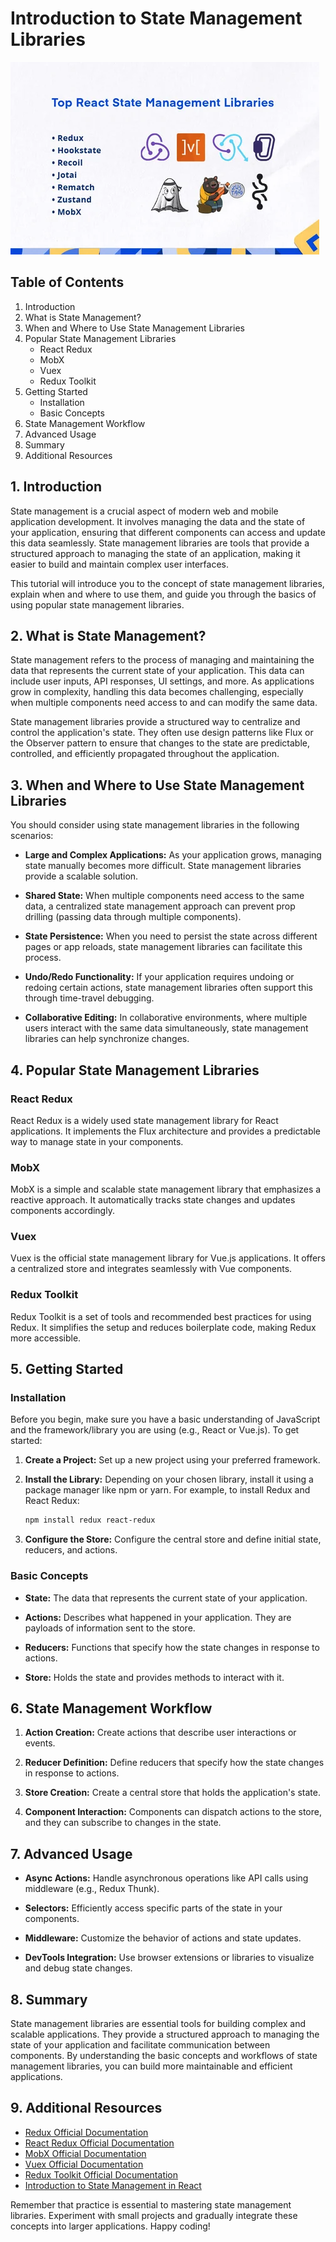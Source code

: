 # Introduction to State Management Libraries

![](../Assets/React/top-react-state-management-libraries-list.webp)
## Table of Contents

1. Introduction
2. What is State Management?
3. When and Where to Use State Management Libraries
4. Popular State Management Libraries
   - React Redux
   - MobX
   - Vuex
   - Redux Toolkit
5. Getting Started
   - Installation
   - Basic Concepts
6. State Management Workflow
7. Advanced Usage
8. Summary
9. Additional Resources

## 1. Introduction

State management is a crucial aspect of modern web and mobile application development. It involves managing the data and the state of your application, ensuring that different components can access and update this data seamlessly. State management libraries are tools that provide a structured approach to managing the state of an application, making it easier to build and maintain complex user interfaces.

This tutorial will introduce you to the concept of state management libraries, explain when and where to use them, and guide you through the basics of using popular state management libraries.

## 2. What is State Management?

State management refers to the process of managing and maintaining the data that represents the current state of your application. This data can include user inputs, API responses, UI settings, and more. As applications grow in complexity, handling this data becomes challenging, especially when multiple components need access to and can modify the same data.

State management libraries provide a structured way to centralize and control the application's state. They often use design patterns like Flux or the Observer pattern to ensure that changes to the state are predictable, controlled, and efficiently propagated throughout the application.

## 3. When and Where to Use State Management Libraries

You should consider using state management libraries in the following scenarios:

- **Large and Complex Applications:** As your application grows, managing state manually becomes more difficult. State management libraries provide a scalable solution.

- **Shared State:** When multiple components need access to the same data, a centralized state management approach can prevent prop drilling (passing data through multiple components).

- **State Persistence:** When you need to persist the state across different pages or app reloads, state management libraries can facilitate this process.

- **Undo/Redo Functionality:** If your application requires undoing or redoing certain actions, state management libraries often support this through time-travel debugging.

- **Collaborative Editing:** In collaborative environments, where multiple users interact with the same data simultaneously, state management libraries can help synchronize changes.

## 4. Popular State Management Libraries

### React Redux

React Redux is a widely used state management library for React applications. It implements the Flux architecture and provides a predictable way to manage state in your components.

### MobX

MobX is a simple and scalable state management library that emphasizes a reactive approach. It automatically tracks state changes and updates components accordingly.

### Vuex

Vuex is the official state management library for Vue.js applications. It offers a centralized store and integrates seamlessly with Vue components.

### Redux Toolkit

Redux Toolkit is a set of tools and recommended best practices for using Redux. It simplifies the setup and reduces boilerplate code, making Redux more accessible.

## 5. Getting Started

### Installation

Before you begin, make sure you have a basic understanding of JavaScript and the framework/library you are using (e.g., React or Vue.js). To get started:

1. **Create a Project:** Set up a new project using your preferred framework.

2. **Install the Library:** Depending on your chosen library, install it using a package manager like npm or yarn. For example, to install Redux and React Redux:

   ```bash
   npm install redux react-redux
   ```

3. **Configure the Store:** Configure the central store and define initial state, reducers, and actions.

### Basic Concepts

- **State:** The data that represents the current state of your application.

- **Actions:** Describes what happened in your application. They are payloads of information sent to the store.

- **Reducers:** Functions that specify how the state changes in response to actions.

- **Store:** Holds the state and provides methods to interact with it.

## 6. State Management Workflow

1. **Action Creation:** Create actions that describe user interactions or events.

2. **Reducer Definition:** Define reducers that specify how the state changes in response to actions.

3. **Store Creation:** Create a central store that holds the application's state.

4. **Component Interaction:** Components can dispatch actions to the store, and they can subscribe to changes in the state.

## 7. Advanced Usage

- **Async Actions:** Handle asynchronous operations like API calls using middleware (e.g., Redux Thunk).

- **Selectors:** Efficiently access specific parts of the state in your components.

- **Middleware:** Customize the behavior of actions and state updates.

- **DevTools Integration:** Use browser extensions or libraries to visualize and debug state changes.

## 8. Summary

State management libraries are essential tools for building complex and scalable applications. They provide a structured approach to managing the state of your application and facilitate communication between components. By understanding the basic concepts and workflows of state management libraries, you can build more maintainable and efficient applications.

## 9. Additional Resources

- [Redux Official Documentation](https://redux.js.org/)
- [React Redux Official Documentation](https://react-redux.js.org/)
- [MobX Official Documentation](https://mobx.js.org/)
- [Vuex Official Documentation](https://vuex.vuejs.org/)
- [Redux Toolkit Official Documentation](https://redux-toolkit.js.org/)
- [Introduction to State Management in React](https://www.telerik.com/kendo-react-ui/react-hooks-guide/overview/state-management-with-react-hooks/)

Remember that practice is essential to mastering state management libraries. Experiment with small projects and gradually integrate these concepts into larger applications. Happy coding!